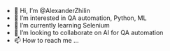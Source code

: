 - 👋 Hi, I’m @AlexanderZhilin
- 👀 I’m interested in QA automation, Python, ML
- 🌱 I’m currently learning Selenium
- 💞️ I’m looking to collaborate on AI for QA automation
- 📫 How to reach me ...

<!---
AlexanderZhilin/AlexanderZhilin is a ✨ special ✨ repository because its `README.md` (this file) appears on your GitHub profile.
You can click the Preview link to take a look at your changes.
--->
